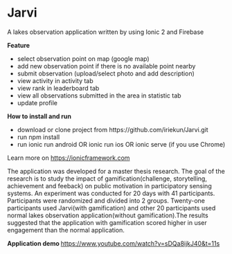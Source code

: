 # Jarvi

A lakes observation application written by using Ionic 2 and Firebase

<b>Feature</b>
<ul>
<li> select observation point on map (google map) </li>
<li> add new observation point if there is no available point nearby </li>
<li> submit observation (upload/select photo and add description) </li>
<li> view activity in activity tab</li>
<li> view rank in leaderboard tab</li>
<li> view all observations submitted in the area in statistic tab </li>
<li> update profile </li>

</ul>
<b>How to install and run </b>
<ul>
<li> download or clone project from https://github.com/iriekun/Jarvi.git </li>
<li> run npm install </li>
<li> run ionic run android OR ionic run ios OR ionic serve (if you use Chrome) </li>
</ul>

Learn more on https://ionicframework.com

The application was developed for a master thesis research. The goal of the research is to study the impact of gamification(challenge, storytelling, achievement and feeback) on public motivation in participatory sensing systems. An experiment was conducted for 20 days with 41 participants. Participants were randomized and divided into 2 groups. Twenty-one participants used Jarvi(with gamification) and other 20 participants used normal lakes observation application(without gamification).The results suggested that the application with gamification scored higher in user engagement than the normal application.

<b>Application demo </b> https://www.youtube.com/watch?v=sDQa8ijkJ40&t=11s
